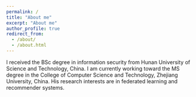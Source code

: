 ```yaml
---
permalink: /
title: "About me"
excerpt: "About me"
author_profile: true
redirect_from: 
  - /about/
  - /about.html
---
```


I received the BSc degree in information security from Hunan University of Science and Technology, China. I am currently working toward the MS degree in the College of Computer Science and Technology, Zhejiang University, China. His research interests are in federated learning and recommender systems.

